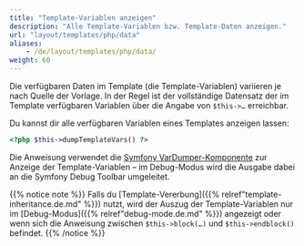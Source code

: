 ```yaml
---
title: "Template-Variablen anzeigen"
description: "Alle Template-Variablen bzw. Template-Daten anzeigen."
url: "layout/templates/php/data"
aliases:
    - /de/layout/templates/php/data/
weight: 60
---
```


Die verfügbaren Daten im Template (die Template-Variablen) variieren je nach Quelle der Vorlage. In der Regel ist der vollständige 
Datensatz der im Template verfügbaren Variablen über die Angabe von `$this->…` erreichbar.

Du kannst dir alle verfügbaren Variablen eines Templates anzeigen lassen: 

```php
<?php $this->dumpTemplateVars() ?>
```

Die Anweisung verwendet die [Symfony VarDumper-Komponente](https://symfony.com/doc/current/components/var_dumper.html) 
zur Anzeige der Template-Variablen – im Debug-Modus wird die Ausgabe dabei an die Symfony Debug Toolbar umgeleitet.  

{{% notice note %}}
Falls du [Template-Vererbung]({{% relref"template-inheritance.de.md" %}}) nutzt, wird der Auszug der Template-Variablen nur im 
[Debug-Modus]({{% relref"debug-mode.de.md" %}}) angezeigt oder wenn sich die Anweisung zwischen `$this->block(…)` und
`$this->endblock()` befindet.
{{% /notice %}}
